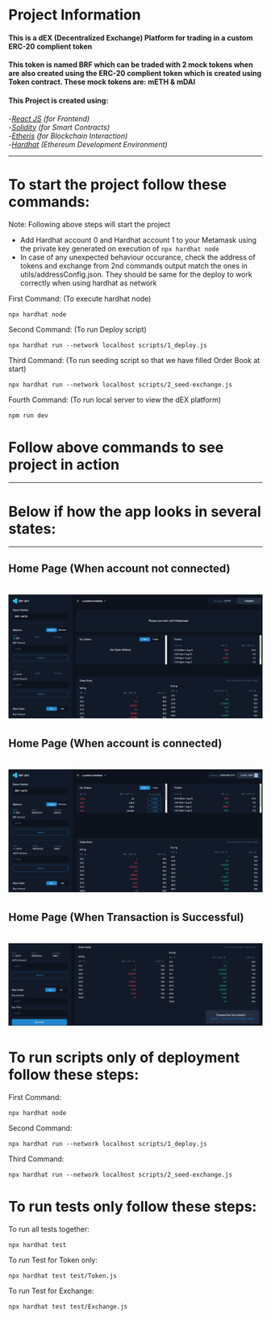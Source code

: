# Project Information

<h4>This is a dEX (Decentralized Exchange) Platform for trading in a custom ERC-20 complient token</h4>
<h4>This token is named BRF which can be traded with 2 mock tokens when are also created using the ERC-20 complient token which is created using Token contract. These mock tokens are: mETH & mDAI</h4>
<h4>This Project is created using:</h4>
<p>
    <span>-<em><a href="https://react.dev/" target="_blank" >React JS</a> (for Frontend)</em></span><br/>
    <span>-<em><a href="https://soliditylang.org/" target="_blank" >Solidity</a> (for Smart Contracts)</em></span><br/>
    <span>-<em><a href="https://docs.ethers.org/v5/" target="_blank" >Etherjs</a> (for Blockchain Interaction)</em></span><br/>
    <span>-<em><a href="https://hardhat.org/" target="_blank" >Hardhat</a> (Ethereum Development Environment)</em></span><br/>
</p>

---

# To start the project follow these commands:
Note: Following above steps will start the project
- Add Hardhat account 0 and Hardhat account 1 to your Metamask using the private key generated on execution of  ```npx hardhat node```
- In case of any unexpected behaviour occurance, check the address of tokens and exchange from 2nd commands output match the ones in utils/addressConfig.json.
They should be same for the deploy to work correctly when using hardhat as network

First Command: (To execute hardhat node)

```
npx hardhat node
```

Second Command: (To run Deploy script)

```
npx hardhat run --network localhost scripts/1_deploy.js
```

Third Command: (To run seeding script so that we have filled Order Book at start)

```
npx hardhat run --network localhost scripts/2_seed-exchange.js
```

Fourth Command: (To run local server to view the dEX platform)

```
npm run dev
```

# Follow above commands to see project in action

---

# Below if how the app looks in several states:

---

<h2>Home Page (When account not connected)</h2>

# <img src="./public/platformSS/LandingPage.png" alt="Image" />

<h2>Home Page (When account is connected)</h2>

# <img src="./public/platformSS/ConnectedAccount.png" alt="Image" />

<h2>Home Page (When Transaction is Successful)</h2>

# <img src="./public/platformSS/TXSuccessfull.png" alt="Image" />

# To run scripts only of deployment follow these steps:

First Command:

```
npx hardhat node
```

Second Command:

```
npx hardhat run --network localhost scripts/1_deploy.js
```

Third Command:

```
npx hardhat run --network localhost scripts/2_seed-exchange.js
```

# To run tests only follow these steps:

To run all tests together:

```
npx hardhat test
```

To run Test for Token only:

```
npx hardhat test test/Token.js
```

To run Test for Exchange:

```
npx hardhat test test/Exchange.js
```
